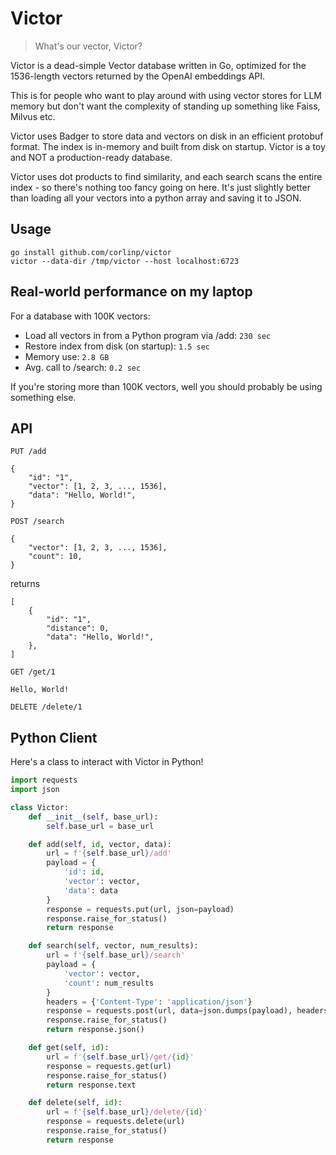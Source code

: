 # Victor

> What's our vector, Victor?

Victor is a dead-simple Vector database written in Go, optimized for the 1536-length vectors returned by the OpenAI embeddings API.

This is for people who want to play around with using vector stores for LLM memory but don't want the complexity of standing up something like Faiss, Milvus etc.

Victor uses Badger to store data and vectors on disk in an efficient protobuf format. The index is in-memory and built from disk on startup. Victor is a toy and NOT a production-ready database.

Victor uses dot products to find similarity, and each search scans the entire index - so there's nothing too fancy going on here. It's just slightly better than loading all your vectors into a python array and saving it to JSON.

## Usage

```
go install github.com/corlinp/victor
victor --data-dir /tmp/victor --host localhost:6723
```

## Real-world performance on my laptop

For a database with 100K vectors:
- Load all vectors in from a Python program via /add: `230 sec`
- Restore index from disk (on startup): `1.5 sec`
- Memory use: `2.8 GB`
- Avg. call to /search: `0.2 sec`

If you're storing more than 100K vectors, well you should probably be using something else.


## API

`PUT /add`

```
{
    "id": "1",
    "vector": [1, 2, 3, ..., 1536],
    "data": "Hello, World!",
}
```

`POST /search`

```
{
    "vector": [1, 2, 3, ..., 1536],
    "count": 10,
}
```

returns
```
[
    {
        "id": "1",
        "distance": 0,
        "data": "Hello, World!",
    },
]
```

`GET /get/1`

```
Hello, World!
```

`DELETE /delete/1`

## Python Client

Here's a class to interact with Victor in Python!

```python
import requests
import json

class Victor:
    def __init__(self, base_url):
        self.base_url = base_url

    def add(self, id, vector, data):
        url = f'{self.base_url}/add'
        payload = {
            'id': id,
            'vector': vector,
            'data': data
        }
        response = requests.put(url, json=payload)
        response.raise_for_status()
        return response

    def search(self, vector, num_results):
        url = f'{self.base_url}/search'
        payload = {
            'vector': vector,
            'count': num_results
        }
        headers = {'Content-Type': 'application/json'}
        response = requests.post(url, data=json.dumps(payload), headers=headers)
        response.raise_for_status()
        return response.json()

    def get(self, id):
        url = f'{self.base_url}/get/{id}'
        response = requests.get(url)
        response.raise_for_status()
        return response.text

    def delete(self, id):
        url = f'{self.base_url}/delete/{id}'
        response = requests.delete(url)
        response.raise_for_status()
        return response
```